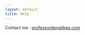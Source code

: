 ```yaml
---
layout: default
title: Help
---
```


Contact me : [professordeng@qq.com](mailto:professordeng@qq.com)
